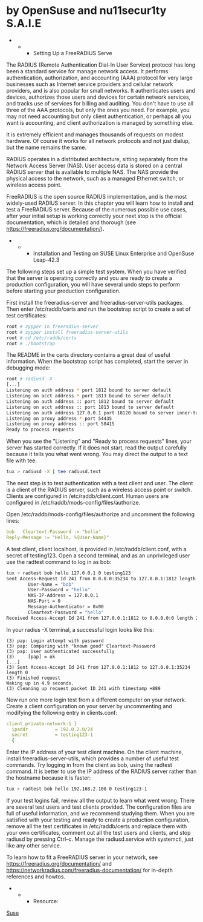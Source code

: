 # by OpenSuse and nu11secur1ty S.A.I.E

- - - Setting Up a FreeRADIUS Serve

The RADIUS (Remote Authentication Dial-In User Service) protocol has long been a standard service for manage network access. It performs authentication, authorization, and accounting (AAA) protocol for very large businesses such as Internet service providers and cellular network providers, and is also popular for small networks. It authenticates users and devices, authorizes those users and devices for certain network services, and tracks use of services for billing and auditing. You don't have to use all three of the AAA protocols, but only the ones you need. For example, you may not need accounting but only client authentication, or perhaps all you want is accounting, and client authorization is managed by something else.

It is extremely efficient and manages thousands of requests on modest hardware. Of course it works for all network protocols and not just dialup, but the name remains the same.

RADIUS operates in a distributed architecture, sitting separately from the Network Access Server (NAS). User access data is stored on a central RADIUS server that is available to multiple NAS. The NAS provide the physical access to the network, such as a managed Ethernet switch, or wireless access point.

FreeRADIUS is the open source RADIUS implementation, and is the most widely-used RADIUS server. In this chapter you will learn how to install and test a FreeRADIUS server. Because of the numerous possible use cases, after your initial setup is working correctly your next stop is the official documentation, which is detailed and thorough (see https://freeradius.org/documentation/).

- - - Installation and Testing on SUSE Linux Enterprise and OpenSuse Leap-42.3

The following steps set up a simple test system. When you have verified that the server is operating correctly and you are ready to create a production configuration, you will have several undo steps to perform before starting your production configuration.

First install the freeradius-server and freeradius-server-utils packages. Then enter /etc/raddb/certs and run the bootstrap script to create a set of test certificates:

```bash
root # zypper in freeradius-server
root # zypper install freeradius-server-utils
root # cd /etc/raddb/certs
root # ./bootstrap
```

The README in the certs directory contains a great deal of useful information. When the bootstrap script has completed, start the server in debugging mode:

```bash
root # radiusd -X
[...]
Listening on auth address * port 1812 bound to server default
Listening on acct address * port 1813 bound to server default
Listening on auth address :: port 1812 bound to server default
Listening on acct address :: port 1813 bound to server default
Listening on auth address 127.0.0.1 port 18120 bound to server inner-tunnel
Listening on proxy address * port 54435
Listening on proxy address :: port 58415
Ready to process requests
```

When you see the "Listening" and "Ready to process requests" lines, your server has started correctly. If it does not start, read the output carefully because it tells you what went wrong. You may direct the output to a text file with tee:


```bash
tux > radiusd -X | tee radiusd.text
```

The next step is to test authentication with a test client and user. The client is a client of the RADIUS server, such as a wireless access point or switch. Clients are configured in /etc/raddb/client.conf. Human users are configured in /etc/raddb/mods-config/files/authorize.

Open /etc/raddb/mods-config/files/authorize and uncomment the following lines:

```yml
bob   Cleartext-Password := "hello"
Reply-Message := "Hello, %{User-Name}"
```

A test client, client localhost, is provided in /etc/raddb/client.conf, with a secret of testing123. Open a second terminal, and as an unprivileged user use the radtest command to log in as bob:

```bash
tux > radtest bob hello 127.0.0.1 0 testing123
Sent Access-Request Id 241 from 0.0.0.0:35234 to 127.0.0.1:1812 length 73
        User-Name = "bob"
        User-Password = "hello"
        NAS-IP-Address = 127.0.0.1
        NAS-Port = 0
        Message-Authenticator = 0x00
        Cleartext-Password = "hello"
Received Access-Accept Id 241 from 127.0.0.1:1812 to 0.0.0.0:0 length 20
```
In your radius -X terminal, a successful login looks like this:

```
(3) pap: Login attempt with password
(3) pap: Comparing with "known good" Cleartext-Password
(3) pap: User authenticated successfully
(3)     [pap] = ok
[...]
(3) Sent Access-Accept Id 241 from 127.0.0.1:1812 to 127.0.0.1:35234 length 0
(3) Finished request
Waking up in 4.9 seconds.
(3) Cleaning up request packet ID 241 with timestamp +889
```

Now run one more login test from a different computer on your network. Create a client configuration on your server by uncommenting and modifying the following entry in clients.conf:

```yml
client private-network-1 }
  ipaddr          = 192.0.2.0/24
  secret          = testing123-1 
  {
 ```
 
 
Enter the IP address of your test client machine. On the client machine, install freeradius-server-utils, which provides a number of useful test commands. Try logging in from the client as bob, using the radtest command. It is better to use the IP address of the RADIUS server rather than the hostname because it is faster:


```bash
tux > radtest bob hello 192.168.2.100 0 testing123-1
```

If your test logins fail, review all the output to learn what went wrong. There are several test users and test clients provided. The configuration files are full of useful information, and we recommend studying them. When you are satisfied with your testing and ready to create a production configuration, remove all the test certificates in /etc/raddb/certs and replace them with your own certificates, comment out all the test users and clients, and stop radiusd by pressing Ctrl–c. Manage the radiusd.service with systemctl, just like any other service.

To learn how to fit a FreeRADIUS server in your network, see https://freeradius.org/documentation/ and https://networkradius.com/freeradius-documentation/ for in-depth references and howtos.

- - - Resource:

[Suse](http://ftp.opensuse.org/repositories/server:/SOGo/openSUSE_Leap_42.3/x86_64/)
